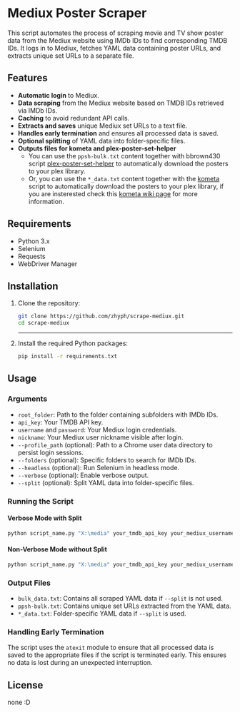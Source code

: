 # Mediux Poster Scraper

This script automates the process of scraping movie and TV show poster data from the Mediux website using IMDb IDs to find corresponding TMDB IDs. It logs in to Mediux, fetches YAML data containing poster URLs, and extracts unique set URLs to a separate file.

## Features

- **Automatic login** to Mediux.
- **Data scraping** from the Mediux website based on TMDB IDs retrieved via IMDb IDs.
- **Caching** to avoid redundant API calls.
- **Extracts and saves** unique Mediux set URLs to a text file.
- **Handles early termination** and ensures all processed data is saved.
- **Optional splitting** of YAML data into folder-specific files.
- **Outputs files for kometa and plex-poster-set-helper**
  - You can use the `ppsh-bulk.txt` content together with bbrown430 script [plex-poster-set-helper](https://github.com/bbrown430/plex-poster-set-helper) to automatically download the posters to your plex library.
  - Or, you can use the `*_data.txt` content together with the [kometa](https://github.com/Kometa-Team/Kometa) script to automatically download the posters to your plex library, if you are insterested check this [kometa wiki page](https://kometa.wiki/en/latest/kometa/guides/mediux/?h=mediux) for more information.

## Requirements

- Python 3.x
- Selenium
- Requests
- WebDriver Manager

## Installation

1. Clone the repository:

   ```bash
   git clone https://github.com/zhyph/scrape-mediux.git
   cd scrape-mediux
   ```

   ***

2. Install the required Python packages:

   ```bash
   pip install -r requirements.txt
   ```

## Usage

### Arguments

- `root_folder`: Path to the folder containing subfolders with IMDb IDs.
- `api_key`: Your TMDB API key.
- `username` and `password`: Your Mediux login credentials.
- `nickname`: Your Mediux user nickname visible after login.
- `--profile_path` (optional): Path to a Chrome user data directory to persist login sessions.
- `--folders` (optional): Specific folders to search for IMDb IDs.
- `--headless` (optional): Run Selenium in headless mode.
- `--verbose` (optional): Enable verbose output.
- `--split` (optional): Split YAML data into folder-specific files.

### Running the Script

#### Verbose Mode with Split

```bash
python script_name.py "X:\media" your_tmdb_api_key your_mediux_username your_mediux_password "C:\Users\YourUsername\AppData\Local\Google\Chrome\User Data\Default" your_mediux_nickname --headless --verbose --split
```

#### Non-Verbose Mode without Split

```bash
python script_name.py "X:\media" your_tmdb_api_key your_mediux_username your_mediux_password "C:\Users\YourUsername\AppData\Local\Google\Chrome\User Data\Default" your_mediux_nickname --headless
```

### Output Files

- `bulk_data.txt`: Contains all scraped YAML data if `--split` is not used.
- `ppsh-bulk.txt`: Contains unique set URLs extracted from the YAML data.
- `*_data.txt`: Folder-specific YAML data if `--split` is used.

### Handling Early Termination

The script uses the `atexit` module to ensure that all processed data is saved to the appropriate files if the script is terminated early. This ensures no data is lost during an unexpected interruption.

## License

none :D

